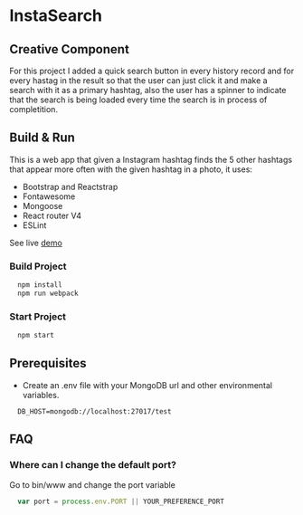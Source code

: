 # InstaSearch

## Creative Component

For this project I added a quick search button in every history record and for every hastag in the result so that the user can just click it and make a search with it as a primary hashtag, also the user has a spinner to indicate that the search is being loaded every time the search is in process of completition.

## Build & Run

This is a web app that given a Instagram hashtag finds the 5 other hashtags that appear more often with the given hashtag in a photo, it uses: 

- Bootstrap and Reactstrap
- Fontawesome
- Mongoose
- React router V4
- ESLint

See live [demo](https://instasearch-web.herokuapp.com/)

### Build Project

```javascript
  npm install
  npm run webpack
```

### Start Project

```javascript
  npm start
```

## Prerequisites

- Create an .env file with your MongoDB url and other environmental variables.

```
  DB_HOST=mongodb://localhost:27017/test
```

## FAQ

### Where can I change the default port?

Go to bin/www and change the port variable

```javascript
  var port = process.env.PORT || YOUR_PREFERENCE_PORT
```
